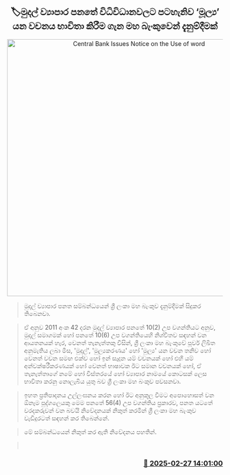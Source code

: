 <p align='center'><b><h2 align='center' title='Central Bank Issues Notice on the Use of word 'Finance' Under the Financial Business Act'>🏷මුදල් ව්‍යාපාර පනතේ විධිවිධානවලට පටහැනිව ‘මූල්‍ය’ යන වචනය භාවිතා කිරීම ගැන මහ බැංකුවෙන් දැනුම්දීමක්</h2></b></p>
<p align='center'><img src='https://helakuru.sgp1.cdn.digitaloceanspaces.com/esana/images/lib/central-bank[1].jpg' width='600' alt='Central Bank Issues Notice on the Use of word 'Finance' Under the Financial Business Act'></p>

> මුදල් ව්‍යාපාර පනත සම්බන්ධයෙන් ශ්‍රී ලංකා මහ බැංකුව දැනුම්දීමක් සිදුකර තිබෙනවා.

> ඒ අනුව 2011 අංක 42 දරන මුදල් ව්‍යාපාර පනතේ 10(2) උප වගන්තියට අනුව, මුදල් සමාගමක් හෝ පනතේ 10(6) උප වගන්තියෙහි නිශ්චිතව සඳහන් වන ආයතනයක් හැර, වෙනත් තැනැත්තකු විසින්, ශ්‍රී ලංකා මහ බැංකුවේ පූර්ව ලිඛිත අනුමැතිය ලබා මිස, 'මුදල්', 'මුල්‍යකරණය' හෝ 'මුල්‍ය' යන වචන තනිව හෝ වෙනත් වචන සමඟ එක්ව හෝ ඉන් සෑදුන යම් වචනයක් හෝ එහි යම් අන්වක්ෂරීකරණයක් හෝ වෙනත් භාෂාවක ඊට සමාන වචනයක් හෝ, ඒ තැනැත්තාගේ නමේ හෝ විස්තරයේ හෝ ව්‍යාපාර නාමයේ කොටසක් ලෙස භාවිතා කරනු නොලැබිය යුතු බව ශ්‍රී ලංකා මහ බංකුව පවසනවා.

> ඉහත ප්‍රතිපාදනය උල්ලංඝනය කරන හෝ ඊට අනුකූල වීමට අපොහොසත් වන ඕනෑම පුද්ගලෙයකු මෙම පනතේ 56(4) උප වගන්තිය ප්‍රකාරව, පනත යටතේ වරදකරුවන් වන බවයි නිවේදනයක් නිකුත් කරමින් ශ්‍රී ලංකා මහ බැංකුව වැඩිදුරටත් සඳහන් කර තිබෙන්නේ.

> මේ සම්බන්ධයෙන් නිකුත් කර ඇති නිවේදනය පහතින්. 

>  



<h3 align='right'><a href='https://www.helakuru.lk/esana/p/107869/'>📅 2025-02-27 14:01:00</a></h3>
